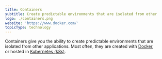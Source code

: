 ```yaml
---
title: Containers
subtitle: Create predictable environments that are isolated from other applications.
logo: ./containers.png
website: 'https://www.docker.com/'
topicType: technology
---
```


Containers give you the ability to create predictable environments that are isolated from other applications. Most often, they are created with [Docker](https://www.docker.com/), or hosted in [Kubernetes (k8s)](https://kubernetes.io/).
